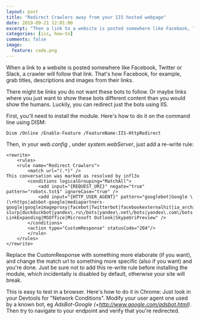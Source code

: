 ```yaml
---
layout: post
title: "Redirect Crawlers away from your IIS hosted webpage"
date: 2019-09-21 12:01:00
excerpt: "Then a link to a website is posted somewhere like Facebook, Twitter or Slack, a crawler will follow that link. That's how Facebook, for example, grab titles, descriptions and images from their links. If you want them to stop following your links, or show them alternative content, here's how."
categories: [iis, how-to]
comments: false
image:
  feature: code.png
---
```


When a link to a website is posted somewhere like Facebook, Twitter or Slack, a crawler will follow that link. That's how Facebook, for example, grab titles, descriptions and images from their links.

There might be links you do not want these bots to follow. Or maybe links where you just want to show these bots different content than you would show the humans. Luckily, you can redirect just the bots using IIS.

First, you'll need to install the module. Here's how to do it on the command line using DISM:

`Dism /Online /Enable-Feature /FeatureName:IIS-HttpRedirect`

Then, in your *web.config* , under *system.webServer*, just add a re-write rule:

    <rewrite>
        <rules>
        <rule name="Redirect Crawlers">
            <match url="(.*)" />
    This conversation was marked as resolved by infl3x
            <conditions logicalGrouping="MatchAll">
                <add input="{REQUEST_URI}" negate="true" pattern="robots.txt$" ignoreCase="true" />
                <add input="{HTTP_USER_AGENT}" pattern="googlebot|Google \(\+https|adsbot-google|mediapartners-google|googleimageproxy|facebot|Twitterbot|facebookexternalhit|ia_archiver|baiduspider|sogou|360Spider|mj12bot|bingbot|simplepie\/|yahoo! slurp|duckduckbot|yandex\.ru\/bots|yandex\.net\/bots|yandex\.com\/bots|Exabot|Slackbot-LinkExpanding|MSOffice|Microsoft Outlook|SkypeUriPreview" />
            </conditions>
            <action type="CustomResponse" statusCode="204"/>
            </rule>
        </rules>
    </rewrite>

Replace the CustomResponse with something more elaborate (if you want), and change the match url to something more specific (also if you want) and you're done. Just be sure not to add this re-write rule before installing the module, which incidentally is disabled by default, otherwise your site will break.

This is easy to test in a browser. Here's how to do it in Chrome: Just look in your Devtools for "Network Conditions". Modify your user agent one used by a known bot, eg *AdsBot-Google (+http://www.google.com/adsbot.html)*. Then try to navigate to your endpoint and verify that you're redirected.

